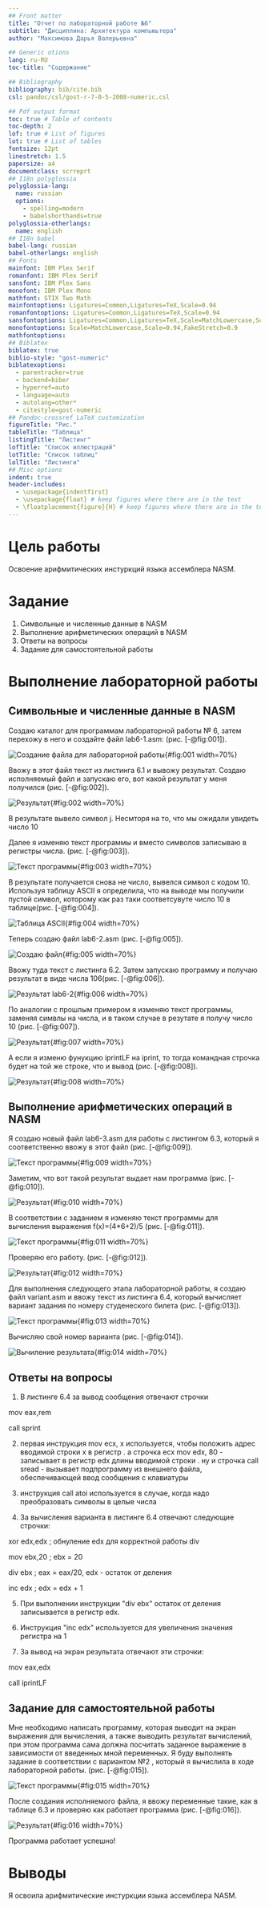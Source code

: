 ```yaml
---
## Front matter
title: "Отчет по лабораторной работе №6"
subtitle: "Дисциплина: Архитектура компьюьтера"
author: "Максимова Дарья Валерьевна"

## Generic otions
lang: ru-RU
toc-title: "Содержание"

## Bibliography
bibliography: bib/cite.bib
csl: pandoc/csl/gost-r-7-0-5-2008-numeric.csl

## Pdf output format
toc: true # Table of contents
toc-depth: 2
lof: true # List of figures
lot: true # List of tables
fontsize: 12pt
linestretch: 1.5
papersize: a4
documentclass: scrreprt
## I18n polyglossia
polyglossia-lang:
  name: russian
  options:
	- spelling=modern
	- babelshorthands=true
polyglossia-otherlangs:
  name: english
## I18n babel
babel-lang: russian
babel-otherlangs: english
## Fonts
mainfont: IBM Plex Serif
romanfont: IBM Plex Serif
sansfont: IBM Plex Sans
monofont: IBM Plex Mono
mathfont: STIX Two Math
mainfontoptions: Ligatures=Common,Ligatures=TeX,Scale=0.94
romanfontoptions: Ligatures=Common,Ligatures=TeX,Scale=0.94
sansfontoptions: Ligatures=Common,Ligatures=TeX,Scale=MatchLowercase,Scale=0.94
monofontoptions: Scale=MatchLowercase,Scale=0.94,FakeStretch=0.9
mathfontoptions:
## Biblatex
biblatex: true
biblio-style: "gost-numeric"
biblatexoptions:
  - parentracker=true
  - backend=biber
  - hyperref=auto
  - language=auto
  - autolang=other*
  - citestyle=gost-numeric
## Pandoc-crossref LaTeX customization
figureTitle: "Рис."
tableTitle: "Таблица"
listingTitle: "Листинг"
lofTitle: "Список иллюстраций"
lotTitle: "Список таблиц"
lolTitle: "Листинги"
## Misc options
indent: true
header-includes:
  - \usepackage{indentfirst}
  - \usepackage{float} # keep figures where there are in the text
  - \floatplacement{figure}{H} # keep figures where there are in the text
---
```




# Цель работы

Освоение арифмитических инстуркций языка ассемблера NASM.

# Задание

1. Символьные и численные данные в NASM
1. Выполнение арифметических операций в NASM
1. Ответы на вопросы
1. Задание для самостоятельной работы

# Выполнение лабораторной работы

## Символьные и численные данные в NASM

Создаю каталог для программам лабораторной работы № 6, затем перехожу в него и создайте файл lab6-1.asm: (рис. [-@fig:001]).

![Создание файла для лабораторной работы](image/1.png){#fig:001 width=70%}

Ввожу в этот файл текст из листинга 6.1 и вывожу результат. Создаю исполняемый файл и запускаю его, вот какой результат у меня получился (рис. [-@fig:002]).

![Результат](image/2.png){#fig:002 width=70%}

В результате вывело символ j. Несмторя на то, что мы ожидали увидеть число 10

Далее я изменяю текст программы и вместо символов записываю в регистры числа. (рис. [-@fig:003]).

![Текст программы](image/3.png){#fig:003 width=70%}

В результате получается снова не число, вывелся символ с кодом 10. Используя таблицу ASCII я определила, что на выводе мы получили пустой символ, которому как раз таки соответсувуте число 10 в таблице(рис. [-@fig:004]).

![Таблица ASCII](image/4.png){#fig:004 width=70%}

Теперь создаю файл lab6-2.asm (рис. [-@fig:005]).

![Создаю файл](image/5.png){#fig:005 width=70%}

Ввожу туда текст с листинга 6.2. Затем запускаю программу и получаю результат в виде числа 106(рис. [-@fig:006]).

![Результат lab6-2](image/6.png){#fig:006 width=70%}

По аналогии с прошлым примером я изменяю текст программы, заменяя симвлы на числа, и в таком случае в резутате я получу число 10 (рис. [-@fig:007]).

![Результат](image/7.png){#fig:007 width=70%}

А если я изменю фунукцию iprintLF на iprint, то тогда командная строчка будет на той же строке, что и вывод (рис. [-@fig:008]).

![Результат](image/8.png){#fig:008 width=70%} 

## Выполнение арифметических операций в NASM

Я создаю новый файл lab6-3.asm для работы с листингом 6.3, который я соответственно ввожу в этот файл (рис. [-@fig:009]).

![Текст программы](image/9.png){#fig:009 width=70%}

Заметим, что вот такой результат выдает нам программа (рис. [-@fig:010]).

![Результат](image/10.png){#fig:010 width=70%}

В соответствии с заданием я изменяю текст программы для вычисления выражения f(x)=(4*6+2)/5 (рис. [-@fig:011]).

![Текст программы](image/11.png){#fig:011 width=70%}

Проверяю его работу. (рис. [-@fig:012]).

![Результат](image/12.png){#fig:012 width=70%}

Для выполнения следующего этапа лабораторной работы, я создаю файл variant.asm и ввожу текст из листинга 6.4, который вычисляет вариант задания по номеру студенеского билета (рис. [-@fig:013]).

![Текст программы](image/13.png){#fig:013 width=70%}
 
Вычисляю свой номер варианта (рис. [-@fig:014]).

![Вычиление результата](image/14.png){#fig:014 width=70%}

## Ответы на вопросы 

1. В листинге 6.4 за вывод сообщения отвечают строчки

mov eax,rem

call sprint

2. первая инструкция mov ecx, x используется, чтобы положить адрес вводимой строки x в регистр . а строчка ecx mov edx, 80 - записывает в регистр edx длины вводимой строки . ну и строчка call sread - вызывает подпрограмму из внешнего файла, обеспечивающей ввод сообщения с клавиатуры
 
3. инструкция call atoi используется в случае, когда надо преобразовать символы в целые числа

4. За вычисления варианта в листинге 6.4 отвечают следующие строчки:

xor edx,edx ; обнуление edx для корректной работы div

mov ebx,20 ; ebx = 20

div ebx ; eax = eax/20, edx - остаток от деления

inc edx ; edx = edx + 1

5. При выполнении инструкции "div ebx" остаток от деления записывается в регистр edx.

6.  Инструкция "inc edx" используется для увеличения значения регистра на 1

7. За вывод на экран результата отвечают эти строчки:

mov eax,edx

call iprintLF 

## Задание для самостоятельной работы

Мне необходимо написать программу, которая выводит на экран выражения для вычисления, а также выводить результат вычислений, при этом программа сама должна посчитать заданное выражение в зависимости от введенных мной переменных. Я буду выполнять задание в соответствии с вариантом №2 , который я вычислила в ходе лабораторной работы. (рис. [-@fig:015]).

![Текст программы](image/15.png){#fig:015 width=70%}

После создания исполняемого файла, я ввожу переменные такие, как в таблице 6.3 и проверяю как работает программа (рис. [-@fig:016]).

![Результат](image/16.png){#fig:016 width=70%}

Программа работает успешно!


# Выводы

Я освоила арифмитические инстуркции языка ассемблера NASM.
